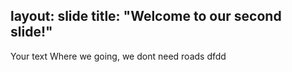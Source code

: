 layout: slide
title: "Welcome to our second slide!"
---
Your text
Where we going, we dont need roads
dfdd
